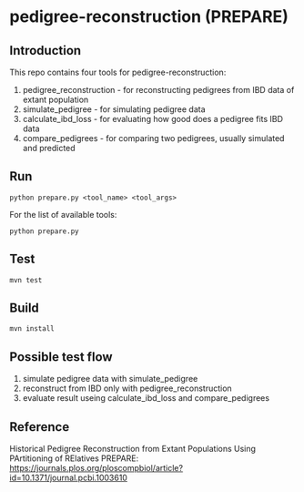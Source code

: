 # pedigree-reconstruction (PREPARE)

## Introduction
This repo contains four tools for pedigree-reconstruction:
1. pedigree_reconstruction - for reconstructing pedigrees from IBD data of extant population
2. simulate_pedigree - for simulating pedigree data
3. calculate_ibd_loss - for evaluating how good does a pedigree fits IBD data
4. compare_pedigrees - for comparing two pedigrees, usually simulated and predicted

## Run
~~~
python prepare.py <tool_name> <tool_args>
~~~
For the list of available tools:
~~~
python prepare.py
~~~

## Test
~~~
mvn test
~~~

## Build
~~~
mvn install
~~~

## Possible test flow
1. simulate pedigree data with simulate_pedigree
2. reconstruct from IBD only with pedigree_reconstruction
3. evaluate result useing calculate_ibd_loss and compare_pedigrees

## Reference
Historical Pedigree Reconstruction from Extant Populations Using PArtitioning of RElatives PREPARE: 
https://journals.plos.org/ploscompbiol/article?id=10.1371/journal.pcbi.1003610




